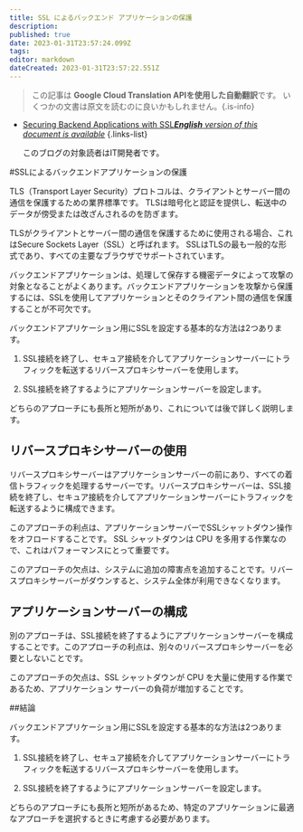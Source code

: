 ```yaml
---
title: SSL によるバックエンド アプリケーションの保護
description: 
published: true
date: 2023-01-31T23:57:24.099Z
tags: 
editor: markdown
dateCreated: 2023-01-31T23:57:22.551Z
---
```


> この記事は **Google Cloud Translation APIを使用した自動翻訳**です。
いくつかの文書は原文を読むのに良いかもしれません。{.is-info}

- [Securing Backend Applications with SSL***English** version of this document is available*](/en/Knowledge-base/Backend/securing-backend-applications-with-ssl)
{.links-list}


  このブログの対象読者はIT開発者です。

#SSLによるバックエンドアプリケーションの保護

TLS（Transport Layer Security）プロトコルは、クライアントとサーバー間の通信を保護するための業界標準です。 TLSは暗号化と認証を提供し、転送中のデータが傍受または改ざんされるのを防ぎます。

TLSがクライアントとサーバー間の通信を保護するために使用される場合、これはSecure Sockets Layer（SSL）と呼ばれます。 SSLはTLSの最も一般的な形式であり、すべての主要なブラウザでサポートされています。

バックエンドアプリケーションは、処理して保存する機密データによって攻撃の対象となることがよくあります。バックエンドアプリケーションを攻撃から保護するには、SSLを使用してアプリケーションとそのクライアント間の通信を保護することが不可欠です。

バックエンドアプリケーション用にSSLを設定する基本的な方法は2つあります。

1. SSL接続を終了し、セキュア接続を介してアプリケーションサーバーにトラフィックを転送するリバースプロキシサーバーを使用します。

2. SSL接続を終了するようにアプリケーションサーバーを設定します。

どちらのアプローチにも長所と短所があり、これについては後で詳しく説明します。

## リバースプロキシサーバーの使用

リバースプロキシサーバーはアプリケーションサーバーの前にあり、すべての着信トラフィックを処理するサーバーです。リバースプロキシサーバーは、SSL接続を終了し、セキュア接続を介してアプリケーションサーバーにトラフィックを転送するように構成できます。

このアプローチの利点は、アプリケーションサーバーでSSLシャットダウン操作をオフロードすることです。 SSL シャットダウンは CPU を多用する作業なので、これはパフォーマンスにとって重要です。

このアプローチの欠点は、システムに追加の障害点を追加することです。リバースプロキシサーバーがダウンすると、システム全体が利用できなくなります。

## アプリケーションサーバーの構成

別のアプローチは、SSL接続を終了するようにアプリケーションサーバーを構成することです。このアプローチの利点は、別々のリバースプロキシサーバーを必要としないことです。

このアプローチの欠点は、SSL シャットダウンが CPU を大量に使用する作業であるため、アプリケーション サーバーの負荷が増加することです。

##結論

バックエンドアプリケーション用にSSLを設定する基本的な方法は2つあります。

1. SSL接続を終了し、セキュア接続を介してアプリケーションサーバーにトラフィックを転送するリバースプロキシサーバーを使用します。

2. SSL接続を終了するようにアプリケーションサーバーを設定します。

どちらのアプローチにも長所と短所があるため、特定のアプリケーションに最適なアプローチを選択するときに考慮する必要があります。